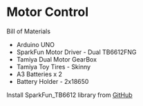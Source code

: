 # Motor Control

Bill of Materials
- Arduino UNO
- SparkFun Motor Driver - Dual TB6612FNG
- Tamiya Dual Motor GearBox
- Tamiya Toy Tires - Skinny
- A3 Batteries x 2
- Battery Holder - 2x18650


Install SparkFun_TB6612 library from [GitHub](https://github.com/sparkfun/SparkFun_TB6612FNG_Arduino_Library)




